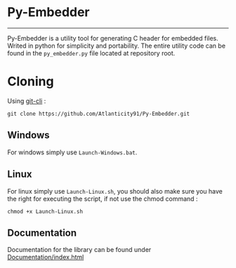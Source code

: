 # Py-Embedder
---
Py-Embedder is a utility tool for generating C header for embedded files. Writed in python for simplicity and portability. The entire utility code can be found in the `py_embedder.py` file located at repository root.

# Cloning
Using [git-cli](https://git-scm.com/) :

```
git clone https://github.com/Atlanticity91/Py-Embedder.git
```

## Windows
For windows simply use `Launch-Windows.bat`.

## Linux
For linux simply use `Launch-Linux.sh`, you should also make sure you have the right for executing the script, if not use the chmod command :

```
chmod +x Launch-Linux.sh
```

## Documentation
Documentation for the library can be found under [Documentation/index.html](https://atlanticity91.github.io/Py-Embedder/)
